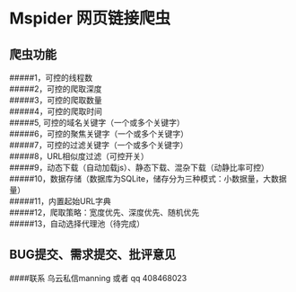 Mspider 网页链接爬虫
===========================
爬虫功能
-----------------------------------------------------------------------------------------
#####1，可控的线程数                                                
#####2，可控的爬取深度                                                                       
#####3，可控的爬取数量                                                                       
#####4，可控的爬取时间                                                                       
#####5, 可控的域名关键字（一个或多个关键字）                                                 
#####6，可控的聚焦关键字（一个或多个关键字）                                                 
#####7，可控的过滤关键字（一个或多个关键字）                                                 
#####8，URL相似度过滤（可控开关）                                                           
#####9，动态下载（自动加载js）、静态下载、混杂下载（动静比率可控）                           
#####10，数据存储（数据库为SQLite，储存分为三种模式：小数据量，大数据量）                    
#####11，内置起始URL字典                                                                     
#####12，爬取策略：宽度优先、深度优先、随机优先                                              
#####13，自动选择代理池（待完成）   


BUG提交、需求提交、批评意见
------------------------------------------------------
####联系  乌云私信manning  或者  qq 408468023

